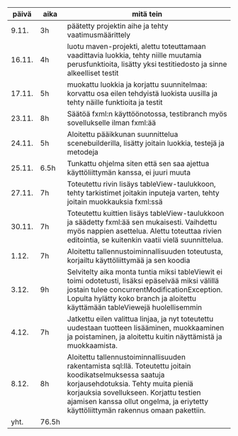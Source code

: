 | päivä    | aika    | mitä tein                                           |
| -------- | ------- | --------------------------------------------------- |
| 9.11.    | 3h      | päätetty projektin aihe ja tehty vaatimusmäärittely |
| 16.11.   | 4h      | luotu maven-projekti, alettu toteuttamaan vaadittavia luokkia, tehty niille muutamia perusfunktioita, lisätty yksi testitiedosto ja sinne alkeelliset testit |
|  17.11.  | 5h      | muokattu luokkia ja korjattu suunnitelmaa: korvattu osa eilen tehdyistä luokista uusilla ja tehty näille funktioita ja testit                                                    |
| 23.11. |  8h | Säätöä fxml:n käyttöönotossa, testibranch myös sovellukselle ilman fxml:ää
| 24.11. | 5h | Aloitettu pääikkunan suunnittelua scenebuilderilla, lisätty joitain luokkia, testejä ja metodeja
| 25.11. | 6.5h | Tunkattu ohjelma siten että sen saa ajettua käyttöliittymän kanssa, ei juuri muuta |
| 27.11. | 7h | Toteutettu rivin lisäys tableView-taulukkoon, tehty tarkistimet joitakin inputeja varten, tehty joitain muokkauksia fxml:ssä |
| 30.11. | 7h | Toteutettu kuittien lisäys tableView-taulukkoon ja säädetty fxml:ää sen mukaisesti. Vaihdettu myös nappien asettelua. Alettu toteuttaa rivien editointia, se kuitenkin vaatii vielä suunnittelua. |
| 1.12. | 7h | Aloitettu tallennustoiminnallisuuden toteutusta, korjailtu käyttöliittymää ja sen koodia |
| 3.12. | 9h | Selvitelty aika monta tuntia miksi tableViewit ei toimi odotetusti, lisäksi epäselvää miksi välillä jostain tulee concurrentModificationException. Lopulta hylätty koko branch ja aloitettu käyttämään tableViewejä huolellisemmin |
| 4.12. | 7h | Jatkettu eilen valittua linjaa, ja nyt toteutettu uudestaan tuotteen lisääminen, muokkaaminen ja poistaminen, ja aloitettu kuitin näyttämistä ja muokkaamista. |
| 8.12. | 8h | Aloitettu tallennustoiminnallisuuden rakentamista sql:llä. Toteutettu joitain koodikatselmuksessa saatuja korjausehdotuksia. Tehty muita pieniä korjauksia sovellukseen. Korjattu testien ajamisen kanssa ollut ongelma, ja eriytetty käyttöliittymän rakennus omaan pakettiin. | 
| yht. | 76.5h |
